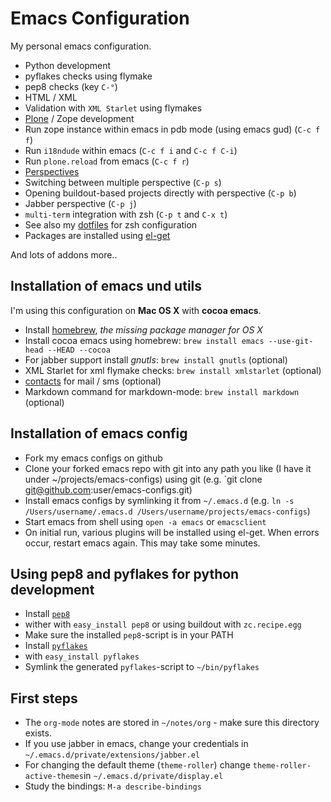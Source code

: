 # Emacs Configuration

My personal emacs configuration.

*   Python development
 *  pyflakes checks using flymake
 *  pep8 checks (key `C-°`)
*   HTML / XML
 *  Validation with `XML Starlet` using flymakes
*   [Plone](http://www.plone.org/) / Zope development
 *  Run zope instance within emacs in pdb mode (using emacs gud) (`C-c f f`)
 *  Run `i18ndude` within emacs (`C-c f i` and `C-c f C-i`)
 *  Run `plone.reload` from emacs (`C-c f r`)
*   [Perspectives](https://github.com/nex3/perspective-el)
 *  Switching between multiple perspective (`C-p s`)
 *  Opening buildout-based projects directly with perspective (`C-p b`)
 *  Jabber perspective (`C-p j`)
*   `multi-term` integration with zsh (`C-p t` and `C-x t`)
 *  See also my [dotfiles](https://github.com/jone/dotfiles) for zsh configuration
*   Packages are installed using [el-get](https://github.com/dimitri/el-get)

And lots of addons more..



## Installation of emacs und utils

I'm using this configuration on **Mac OS X** with **cocoa emacs**.

*  Install [homebrew](https://github.com/mxcl/homebrew), *the missing package manager for OS X*
*  Install cocoa emacs using homebrew: `brew install emacs --use-git-head --HEAD --cocoa`
*  For jabber support install *gnutls*: `brew install gnutls` (optional)
*  XML Starlet for xml flymake checks: `brew install xmlstarlet` (optional)
*  [contacts](http://gnufoo.org/contacts/) for mail / sms (optional)
*  Markdown command for markdown-mode: `brew install markdown` (optional)


## Installation of emacs config

*  Fork my emacs configs on github
*  Clone your forked emacs repo with git into any path you like (I have it under ~/projects/emacs-configs) using git (e.g. `git clone git@github.com:user/emacs-configs.git)
*  Install emacs configs by symlinking it from `~/.emacs.d` (e.g. `ln -s /Users/username/.emacs.d /Users/username/projects/emacs-configs`)
*  Start emacs from shell using `open -a emacs` or `emacsclient`
*  On initial run, various plugins will be installed using el-get. When errors occur, restart emacs again. This may take some minutes.


## Using pep8 and pyflakes for python development

*  Install [`pep8`](http://pypi.python.org/pypi/pep8)
 * wither with `easy_install pep8` or using buildout with `zc.recipe.egg`
 * Make sure the installed `pep8`-script is in your PATH
*  Install [`pyflakes`](http://pypi.python.org/pypi/pyflakes)
 * with `easy_install pyflakes`
 * Symlink the generated `pyflakes`-script to `~/bin/pyflakes`


## First steps

*  The `org-mode` notes are stored in `~/notes/org` - make sure this directory exists.
*  If you use jabber in emacs, change your credentials in `~/.emacs.d/private/extensions/jabber.el`
*  For changing the default theme (`theme-roller`) change `theme-roller-active-themes`in `~/.emacs.d/private/display.el`
*  Study the bindings: `M-a describe-bindings`
